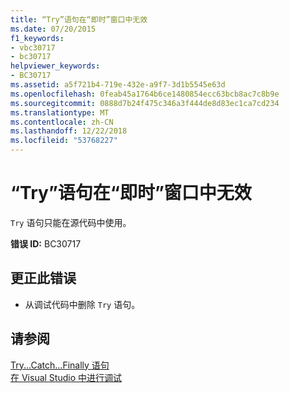 ```yaml
---
title: “Try”语句在“即时”窗口中无效
ms.date: 07/20/2015
f1_keywords:
- vbc30717
- bc30717
helpviewer_keywords:
- BC30717
ms.assetid: a5f721b4-719e-432e-a9f7-3d1b5545e63d
ms.openlocfilehash: 0feab45a1764b6ce1480854ecc63bcb8ac7c8b9e
ms.sourcegitcommit: 0888d7b24f475c346a3f444de8d83ec1ca7cd234
ms.translationtype: MT
ms.contentlocale: zh-CN
ms.lasthandoff: 12/22/2018
ms.locfileid: "53768227"
---
```

# <a name="try-statements-are-not-valid-in-the-immediate-window"></a>“Try”语句在“即时”窗口中无效
`Try` 语句只能在源代码中使用。  
  
 **错误 ID:** BC30717  
  
## <a name="to-correct-this-error"></a>更正此错误  
  
-   从调试代码中删除 `Try` 语句。  
  
## <a name="see-also"></a>请参阅  
 [Try...Catch...Finally 语句](../../visual-basic/language-reference/statements/try-catch-finally-statement.md)  
 [在 Visual Studio 中进行调试](/visualstudio/debugger/debugging-in-visual-studio)
